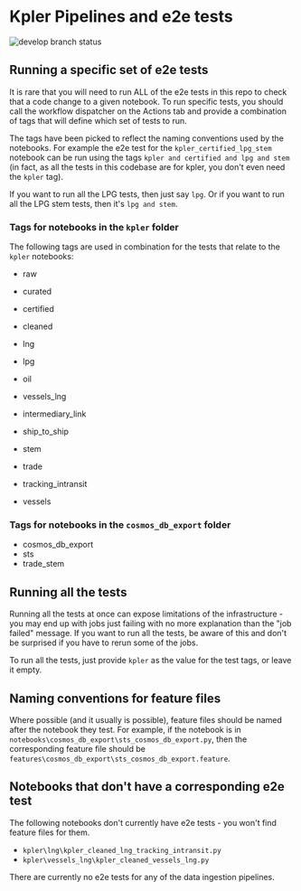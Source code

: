 # Kpler Pipelines and e2e tests

![develop branch status](https://github.com/glencore-gbldn/glencore-synergy-pipelines-kpler/actions/workflows/run-all-tests.yml/badge.svg)

## Running a specific set of e2e tests

It is rare that you will need to run ALL of the e2e tests in this repo to check that a code change to a given notebook. To run specific tests, you should call the workflow dispatcher on the Actions tab and provide a combination of tags that will define which set of tests to run. 

The tags have been picked to reflect the naming conventions used by the notebooks. For example the e2e test for the `kpler_certified_lpg_stem` notebook can be run using the tags `kpler and certified and lpg and stem` (in fact, as all the tests in this codebase are for kpler, you don't even need the `kpler` tag).

If you want to run all the LPG tests, then just say `lpg`. Or if you want to run all the LPG stem tests, then it's `lpg and stem`.

### Tags for notebooks in the `kpler` folder

The following tags are used in combination for the tests that relate to the `kpler` notebooks:

- raw
- curated
- certified
- cleaned

- lng
- lpg
- oil
- vessels_lng

- intermediary_link
- ship_to_ship
- stem
- trade
- tracking_intransit
- vessels

### Tags for notebooks in the `cosmos_db_export` folder

- cosmos_db_export
- sts
- trade_stem

## Running all the tests

Running all the tests at once can expose limitations of the infrastructure - you may end up with jobs just failing with no more explanation than the "job failed" message. If you want to run all the tests, be aware of this and don't be surprised if you have to rerun some of the jobs.

To run all the tests, just provide `kpler` as the value for the test tags, or leave it empty.


## Naming conventions for feature files

Where possible (and it usually is possible), feature files should be named after the notebook they test. For example, if the notebook is in `notebooks\cosmos_db_export\sts_cosmos_db_export.py`, then the corresponding feature file should be `features\cosmos_db_export\sts_cosmos_db_export.feature`.

## Notebooks that don't have a corresponding e2e test

The following notebooks don't currently have e2e tests - you won't find feature files for them.

- `kpler\lng\kpler_cleaned_lng_tracking_intransit.py`
- `kpler\vessels_lng\kpler_cleaned_vessels_lng.py`

There are currently no e2e tests for any of the data ingestion pipelines.